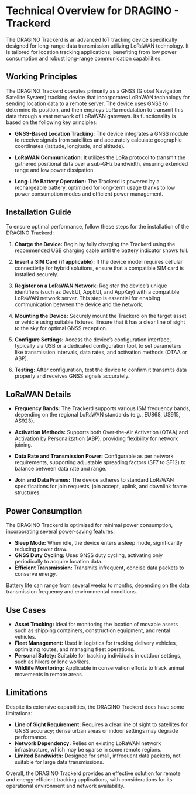 # Technical Overview for DRAGINO - Trackerd

The DRAGINO Trackerd is an advanced IoT tracking device specifically designed for long-range data transmission utilizing LoRaWAN technology. It is tailored for location tracking applications, benefiting from low power consumption and robust long-range communication capabilities.

## Working Principles

The DRAGINO Trackerd operates primarily as a GNSS (Global Navigation Satellite System) tracking device that incorporates LoRaWAN technology for sending location data to a remote server. The device uses GNSS to determine its position, and then employs LoRa modulation to transmit this data through a vast network of LoRaWAN gateways. Its functionality is based on the following key principles:

- **GNSS-Based Location Tracking:** The device integrates a GNSS module to receive signals from satellites and accurately calculate geographic coordinates (latitude, longitude, and altitude).

- **LoRaWAN Communication:** It utilizes the LoRa protocol to transmit the gathered positional data over a sub-GHz bandwidth, ensuring extended range and low power dissipation.

- **Long-Life Battery Operation:** The Trackerd is powered by a rechargeable battery, optimized for long-term usage thanks to low power consumption modes and efficient power management.

## Installation Guide

To ensure optimal performance, follow these steps for the installation of the DRAGINO Trackerd:

1. **Charge the Device:** Begin by fully charging the Trackerd using the recommended USB charging cable until the battery indicator shows full.

2. **Insert a SIM Card (if applicable):** If the device model requires cellular connectivity for hybrid solutions, ensure that a compatible SIM card is installed securely.

3. **Register on a LoRaWAN Network:** Register the device’s unique identifiers (such as DevEUI, AppEUI, and AppKey) with a compatible LoRaWAN network server. This step is essential for enabling communication between the device and the network.

4. **Mounting the Device:** Securely mount the Trackerd on the target asset or vehicle using suitable fixtures. Ensure that it has a clear line of sight to the sky for optimal GNSS reception.

5. **Configure Settings:** Access the device’s configuration interface, typically via USB or a dedicated configuration tool, to set parameters like transmission intervals, data rates, and activation methods (OTAA or ABP).

6. **Testing:** After configuration, test the device to confirm it transmits data properly and receives GNSS signals accurately.

## LoRaWAN Details

- **Frequency Bands:** The Trackerd supports various ISM frequency bands, depending on the regional LoRaWAN standards (e.g., EU868, US915, AS923).

- **Activation Methods:** Supports both Over-the-Air Activation (OTAA) and Activation by Personalization (ABP), providing flexibility for network joining.

- **Data Rate and Transmission Power:** Configurable as per network requirements, supporting adjustable spreading factors (SF7 to SF12) to balance between data rate and range.

- **Join and Data Frames:** The device adheres to standard LoRaWAN specifications for join requests, join accept, uplink, and downlink frame structures.

## Power Consumption

The DRAGINO Trackerd is optimized for minimal power consumption, incorporating several power-saving features:

- **Sleep Mode:** When idle, the device enters a sleep mode, significantly reducing power draw.
- **GNSS Duty Cycling:** Uses GNSS duty cycling, activating only periodically to acquire location data.
- **Efficient Transmission:** Transmits infrequent, concise data packets to conserve energy.

Battery life can range from several weeks to months, depending on the data transmission frequency and environmental conditions.

## Use Cases

- **Asset Tracking:** Ideal for monitoring the location of movable assets such as shipping containers, construction equipment, and rental vehicles.
- **Fleet Management:** Used in logistics for tracking delivery vehicles, optimizing routes, and managing fleet operations.
- **Personal Safety:** Suitable for tracking individuals in outdoor settings, such as hikers or lone workers.
- **Wildlife Monitoring:** Applicable in conservation efforts to track animal movements in remote areas.

## Limitations

Despite its extensive capabilities, the DRAGINO Trackerd does have some limitations:

- **Line of Sight Requirement:** Requires a clear line of sight to satellites for GNSS accuracy; dense urban areas or indoor settings may degrade performance.
- **Network Dependency:** Relies on existing LoRaWAN network infrastructure, which may be sparse in some remote regions.
- **Limited Bandwidth:** Designed for small, infrequent data packets, not suitable for large data transmissions.

Overall, the DRAGINO Trackerd provides an effective solution for remote and energy-efficient tracking applications, with considerations for its operational environment and network availability.